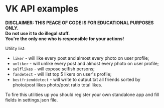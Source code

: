 # VK API examples  
**DISCLAIMER: THIS PEACE OF CODE IS FOR EDUCATIONAL PURPOSES ONLY.  
Do not use it to do illegal stuff.  
You're the only one who is responsible for your actions!** 

Utility list:  
* `liker` - will like every post and almost every photo on user profile;  
* `unliker` - will unlike every post and almost every photo on user profile;  
* `selflikes` - will expose selfish persons;  
* `fandetect` - will list top 5 likers on user's profile;  
* `bestfrienddetect` - will write to output.txt all friends sorted by photo/post likes photo/post ratio total likes.

To fire this utilities up you should register your own standalone app and fill fields in settings.json file.  
